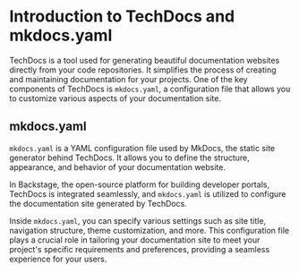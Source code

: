 # Introduction to TechDocs and mkdocs.yaml

TechDocs is a tool used for generating beautiful documentation websites directly from your code repositories. It simplifies the process of creating and maintaining documentation for your projects. One of the key components of TechDocs is `mkdocs.yaml`, a configuration file that allows you to customize various aspects of your documentation site.

## mkdocs.yaml

`mkdocs.yaml` is a YAML configuration file used by MkDocs, the static site generator behind TechDocs. It allows you to define the structure, appearance, and behavior of your documentation website.

In Backstage, the open-source platform for building developer portals, TechDocs is integrated seamlessly, and `mkdocs.yaml` is utilized to configure the documentation site generated by TechDocs.

Inside `mkdocs.yaml`, you can specify various settings such as site title, navigation structure, theme customization, and more. This configuration file plays a crucial role in tailoring your documentation site to meet your project's specific requirements and preferences, providing a seamless experience for your users.
